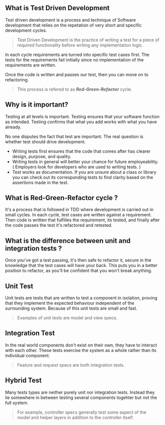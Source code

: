 ## What is Test Driven Development
Test driven development is a process and technique of Software development that relies on the repetation of very short and specific development cycles.
> Test Driven Development is the practice of writing a test for a piece of required functionality before writing any implementation logic.

In each cycle requirements are turned into specific test cases first. The tests for the requirements fail initially since no implementation of the requirements are wirtten.

Once the code is written and passes our test, then you can move on to refactoring.

> This process is refered to as ***Red-Green-Refactor*** cycle.

## Why is it important?
Testing at all levels is important. Testing ensures that your software function as intended. Testing confirms that what you add works with what you have already.

No one disputes the fact that test are important. The real question is whether test should drive development.

* Writing tests first ensures that the code that comes after has clearer design, purpose, and quality.
* Writing tests in general will better your chance for future employeability. ( Employers look for developers who are used to writing tests. )
* Test works as documentation. If you are unsure about a class or library you can check out its corresponding tests to find clarity based on the assertions made in the test.

## What is Red-Green-Refactor cycle ?
It's a process that is followed in TDD where development is carried  out in small cycles. In each cycle, test cases are written against a requirement. Then code is written that fulfilles the requirement, its tested, and finally after the code passes the test it's refactored and retested.

## What is the difference between unit and integration tests ?   
Once you've got a test passing, it's then safe to refactor it, secure in the knowledge that the test cases will have your back. This puts you in a better position to refactor, as you'll be confident that you won't break anything.

## Unit Test
Unit tests are tests that are written to test a component in isolation, proving that they implement the expected behaviour independent of the surrounding system. Because of this unit tests are small and fast.
> Examples of unit tests are model and view specs.

## Integration Test
In the real world components don't exist on their own, they have to interact with each other. These tests exercise the system as a whole rather than its individual component.
> Feature and request specs are both integration tests.

## Hybrid Test
Many tests types are neither purely unit nor integration tests. Instead they lie somewhere in between testing several components togehter but not the full system.
> For example, controller specs generally test some aspect of the model and helper layers in addition to the controller itself.